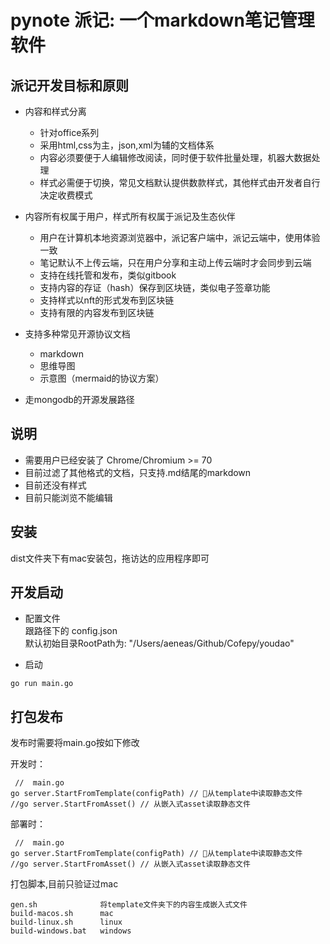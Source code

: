 pynote 派记: 一个markdown笔记管理软件
=================================

## 派记开发目标和原则
- 内容和样式分离
    - 针对office系列
    - 采用html,css为主，json,xml为辅的文档体系
    - 内容必须要便于人编辑修改阅读，同时便于软件批量处理，机器大数据处理
    - 样式必需便于切换，常见文档默认提供数款样式，其他样式由开发者自行决定收费模式

- 内容所有权属于用户，样式所有权属于派记及生态伙伴
    - 用户在计算机本地资源浏览器中，派记客户端中，派记云端中，使用体验一致
    - 笔记默认不上传云端，只在用户分享和主动上传云端时才会同步到云端
    - 支持在线托管和发布，类似gitbook
    - 支持内容的存证（hash）保存到区块链，类似电子签章功能
    - 支持样式以nft的形式发布到区块链
    - 支持有限的内容发布到区块链

- 支持多种常见开源协议文档
    - markdown
    - 思维导图
    - 示意图（mermaid的协议方案）

- 走mongodb的开源发展路径

## 说明
- 需要用户已经安装了 Chrome/Chromium >= 70
- 目前过滤了其他格式的文档，只支持.md结尾的markdown
- 目前还没有样式
- 目前只能浏览不能编辑

## 安装
dist文件夹下有mac安装包，拖访达的应用程序即可

## 开发启动
- 配置文件  
跟路径下的 config.json  
默认初始目录RootPath为: "/Users/aeneas/Github/Cofepy/youdao"  

- 启动
``` shell
go run main.go
```

## 打包发布
发布时需要将main.go按如下修改

开发时： 
``` golang
 //  main.go
go server.StartFromTemplate(configPath) // 从template中读取静态文件
//go server.StartFromAsset() // 从嵌入式asset读取静态文件
```
部署时： 
``` golang
 //  main.go
go server.StartFromTemplate(configPath) // 从template中读取静态文件
//go server.StartFromAsset() // 从嵌入式asset读取静态文件
```

打包脚本,目前只验证过mac
```
gen.sh              将template文件夹下的内容生成嵌入式文件
build-macos.sh      mac
build-linux.sh      linux
build-windows.bat   windows
```